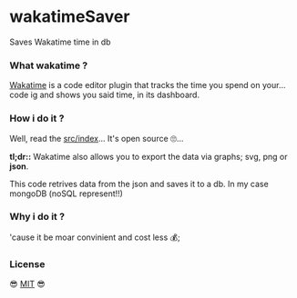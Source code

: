 # wakatimeSaver
Saves Wakatime time in db

### What wakatime ?
[Wakatime](https://wakatime.com) is a code editor plugin that tracks the time you spend on your... code ig and shows you said time, in its dashboard.

### How i do it ?
Well, read the [src/index](https://github.com/Mik1337/wakatimeSaver/blob/master/src/index.js)... It's open source 🙄... 

**tl;dr::** Wakatime also allows you to export the data via graphs; svg, png or **json**.

This code retrives data from the json and saves it to a db. In my case mongoDB (noSQL represent!!)

### Why i do it ?
'cause it be moar convinient and cost less 💰;

### License 
😎 [MIT](https://github.com/Mik1337/wakatimeSaver/blob/master/LICENSE) 😎

